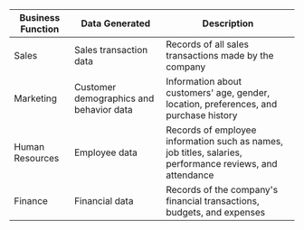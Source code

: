 | Business Function | Data Generated | Description |
| --- | --- | --- |
| Sales | Sales transaction data | Records of all sales transactions made by the company |
| Marketing | Customer demographics and behavior data | Information about customers' age, gender, location, preferences, and purchase history |
| Human Resources | Employee data | Records of employee information such as names, job titles, salaries, performance reviews, and attendance |
| Finance | Financial data | Records of the company's financial transactions, budgets, and expenses |
